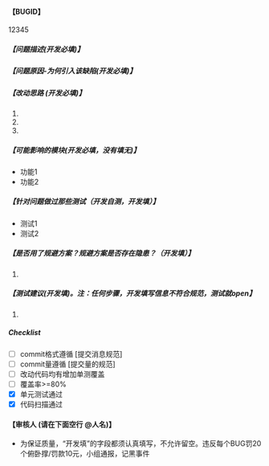 #### 【BUGID】  
<!-- 记录下TD号，SQA需要 -->
12345

##### 【问题描述(开发必填)】
<!-- 交待下背景和缘由 -->


##### 【问题原因-为何引入该缺陷(开发必填)】
<!-- 交待下出现该问题的根因 -->


##### 【改动思路 (开发必填)】
<!-- 描述下改动内容 -->
1. 
2. 
3. 

##### 【可能影响的模块(开发必填，没有填无)】
<!-- 描述做当前改动涉及的功能 -->
- 功能1
- 功能2

##### 【针对问题做过那些测试（开发自测，开发填）】
<!-- 描述做完改动后，做了哪些测试验证 -->
- 测试1
- 测试2


##### 【是否用了规避方案？规避方案是否存在隐患？（开发填）】 
1. 

##### 【测试建议(开发填)。注：任何步骤，开发填写信息不符合规范，测试就open】  
1. 

##### Checklist
<!-- 把下面满足的条目打上勾([ ]->[x]) -->
- [ ] commit格式遵循 [提交消息规范]
- [ ] commit量遵循 [提交量的规范]
- [ ] 改动代码均有增加单测覆盖
- [ ] 覆盖率>=80%
- [x] 单元测试通过
- [x] 代码扫描通过

#### 【审核人 (请在下面空行 @人名)】 
- 为保证质量，“开发填”的字段都须认真填写，不允许留空。违反每个BUG罚20个俯卧撑/罚款10元，小组通报，记黑事件

